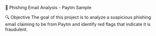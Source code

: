 📧 Phishing Email Analysis - Paytm Sample

🔍 Objective
The goal of this project is to analyze a suspicious phishing email claiming to be from Paytm and identify red flags that indicate it is fraudulent.
